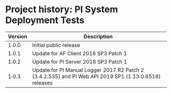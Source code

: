 # Project history: PI System Deployment Tests

| Version | Description                           |
| ------- | ------------------------------------- |
| 1.0.0   | Initial public release                |
| 1.0.1   | Update for AF Client 2018 SP3 Patch 1 |
| 1.0.2   | Update for PI Server 2018 SP3 Patch 1 |
| 1.0.3   | Update for PI Manual Logger 2017 R2 Patch 2 (3.4.2.535) and PI Web API 2019 SP1 (1.13.0.6518) releases |
